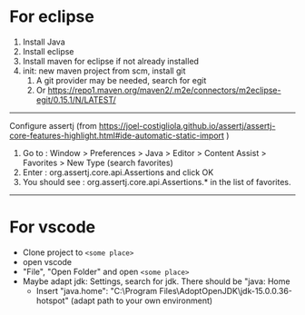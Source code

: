 # For eclipse
1) Install Java
2) Install eclipse
3) Install maven for eclipse if not already installed
4) init: new maven project from scm, install git
    1) A git provider may be needed, search for egit
    2) Or https://repo1.maven.org/maven2/.m2e/connectors/m2eclipse-egit/0.15.1/N/LATEST/

---

Configure assertj
(from https://joel-costigliola.github.io/assertj/assertj-core-features-highlight.html#ide-automatic-static-import )

1) Go to : Window > Preferences > Java > Editor > Content Assist > Favorites > New Type (search favorites)
2) Enter : org.assertj.core.api.Assertions and click OK
3) You should see : org.assertj.core.api.Assertions.* in the list of favorites.

---

# For vscode

* Clone project to `<some place>`
* open vscode
* "File", "Open Folder" and open `<some place>`
* Maybe adapt jdk: Settings, search for jdk. There should be "java: Home
  * Insert "java.home": "C:\\Program Files\\AdoptOpenJDK\\jdk-15.0.0.36-hotspot" (adapt path to your own environment)


